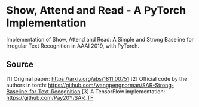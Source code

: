 # Show, Attend and Read - A PyTorch Implementation

Implementation of Show, Attend and Read: A Simple and Strong Baseline for Irregular Text Recognition in AAAI 2019, with PyTorch. 

## Source

[1] Original paper: https://arxiv.org/abs/1811.00751
[2] Official code by the authors in torch: https://github.com/wangpengnorman/SAR-Strong-Baseline-for-Text-Recognition
[3] A TensorFlow implementation: https://github.com/Pay20Y/SAR_TF


